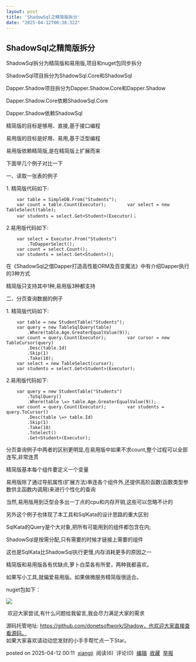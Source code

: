 ```yaml
---
layout: post
title: 'ShadowSql之精简版拆分'
date: "2025-04-12T00:38:32Z"
---
```

ShadowSql之精简版拆分
---------------

ShadowSql拆分为精简版和易用版,项目和nuget包同步拆分

ShadowSql项目拆分为ShadowSql.Core和ShadowSql

Dapper.Shadow项目拆分为Dapper.Shadow.Core和Dapper.Shadow

Dapper.Shadow.Core依赖ShadowSql.Core

Dapper.Shadow依赖ShadowSql

精简版的目标是够用、直接,基于接口编程

易用版的目标是好用、易用,基于泛型编程

易用版依赖精简版,是在精简版上扩展而来

下面举几个例子对比一下

一、读取一张表的例子

1\. 精简版代码如下:

        var table = SimpleDB.From("Students");        
        var count = table.Count(Executor);        var select = new TableSelect(table);
        var students = select.Get<Student>(Executor)；

2.易用版代码如下:

        var select = Executor.From("Students")
            .ToDapperSelect();
        var count = select.Count();  
        var students = select.Get<Student>();

在《ShadowSql之借Dapper打造高性能ORM及百变魔法》中有介绍Dapper执行的3种方式

精简版只支持其中1种,易用版3种都支持

二、分页查询数据的例子

1\. 精简版代码如下:

        var table = new StudentTable("Students");
        var query = new TableSqlQuery(table)
            .Where(table.Age.GreaterEqualValue(9));
        var count = query.Count(Executor);        var cursor = new TableCursor(query)
            .Desc(table.Id)
            .Skip(1)
            .Take(10);
        var select = new TableSelect(cursor);
        var students = select.Get<Student>(Executor);

2.易用版代码如下:

        var query = new StudentTable("Students")
            .ToSqlQuery()
            .Where(table \=> table.Age.GreaterEqualValue(9));
        var count = query.Count(Executor);        var students = query.ToCursor()
            .Desc(table \=> table.Id)
            .Skip(1)
            .Take(10)
            .ToSelect()
            .Get<Student>(Executor);

分页查询例子中两者的区别更明显,在易用版中如果不求count,整个过程可以全部连写,非常连贯

精简版基本每个组件要定义一个变量

易用版除了通过导航属性(扩展方法)串连各个组件外,还提供高阶函数(函数类型参数供主函数内调用)来进行个性化的查询

当然,易用版用到泛型会多出一丁点的cpu和内存开销,这些可以忽略不计的

另外这个例子也体现了本工具和SqlKata的设计思路的重大区别

SqlKata的Query是个大对象,把所有可能用到的组件都包含在内;

ShadowSql是按需分配,只有需要的时候才链接上需要的组件

这也是SqlKata比ShadowSql执行更慢,内存消耗更多的原因之一

精简版和易用版各有优缺点,萝卜白菜各有所爱，两种我都喜欢。

如果写小工具,就偏爱易用版。如果做微服务精简版很适合。

nuget包如下：

![](https://img2024.cnblogs.com/blog/248830/202504/248830-20250412005438848-34674509.png)

 欢迎大家尝试,有什么问题给我留言,我会尽力满足大家的需求

源码托管地址: https://github.com/donetsoftwork/Shadow，也欢迎大家直接查看源码。  
如果大家喜欢请动动您发财的小手手帮忙点一下Star。

posted on 2025-04-12 00:11  [xiangji](https://www.cnblogs.com/xiangji)  阅读(6)  评论(0)  [编辑](https://i.cnblogs.com/EditPosts.aspx?postid=18821612)  [收藏](javascript:void\(0\))  [举报](javascript:void\(0\))